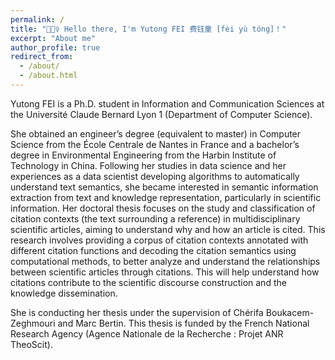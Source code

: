 ```yaml
---
permalink: /
title: "🙋🏻‍♀️ Hello there, I'm Yutong FEI 费钰童 [fèi yù tóng]！"
excerpt: "About me"
author_profile: true
redirect_from: 
  - /about/
  - /about.html
---
```



Yutong FEI is a Ph.D. student in Information and Communication Sciences at the Université Claude Bernard Lyon 1 (Department of Computer Science).

She obtained an engineer’s degree (equivalent to master) in Computer Science from the École Centrale de Nantes in France and a bachelor’s degree in Environmental Engineering from the Harbin Institute of Technology in China. Following her studies in data science and her experiences as a data scientist developing algorithms to automatically understand text semantics, she became interested in semantic information extraction from text and knowledge representation, particularly in scientific information. Her doctoral thesis focuses on the study and classification of citation contexts (the text surrounding a reference) in multidisciplinary scientific articles, aiming to understand why and how an article is cited. This research involves providing a corpus of citation contexts annotated with different citation functions and decoding the citation semantics using computational methods, to better analyze and understand the relationships between scientific articles through citations. This will help understand how citations contribute to the scientific discourse construction and the knowledge dissemination.

She is conducting her thesis under the supervision of Chérifa Boukacem-Zeghmouri and Marc Bertin. This thesis is funded by the French National Research Agency (Agence Nationale de la Recherche : Projet ANR TheoScit). 

